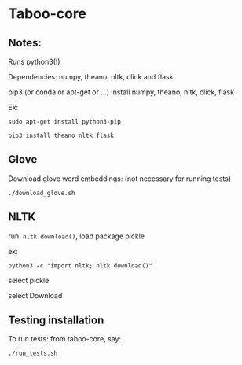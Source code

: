 # Taboo-core

## Notes:

Runs python3(!)

Dependencies: numpy, theano, nltk, click and flask

pip3 (or conda or apt-get or ...) install numpy, theano, nltk, click, flask

Ex:
```
sudo apt-get install python3-pip

pip3 install theano nltk flask
```

## Glove
Download glove word embeddings: (not necessary for running tests)
```
./download_glove.sh
```

## NLTK
run: `nltk.download()`, load package pickle

ex:
```
python3 -c "import nltk; nltk.download()"
```

select pickle

select Download

## Testing installation
To run tests: from taboo-core, say:

```
./run_tests.sh
```


